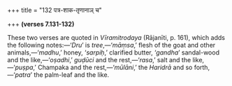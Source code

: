 +++
title = "132 पत्र-शाक-तृणानाञ् च"

+++
**(verses 7.131-132)**

These two verses are quoted in *Vīramitrodaya* (Rājanīti, p. 161), which
adds the following notes:—‘*Dru*’ is *tree*,—‘*māṃsa*,’ flesh of the
goat and other animals,—‘*madhu*,’ honey, ‘*sarpiḥ*,’ clarified butter,
‘*gandha*’ sandal-wood and the like,—‘*oṣadhi*,’ *guḍūci* and the
rest,—‘*rasa*,’ salt and the like,—‘*puṣpa*,’ Champaka and the
rest,—‘*mūlāni*,’ the *Haridrā* and so forth,—‘*patra*’ the palm-leaf
and the like.


